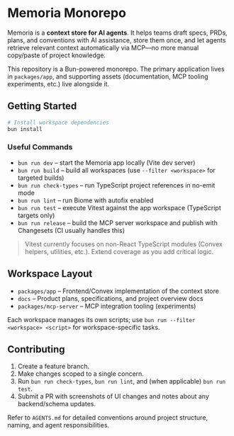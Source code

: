 # Memoria Monorepo

Memoria is a **context store for AI agents**. It helps teams draft specs, PRDs, plans, and conventions with AI assistance, store them once, and let agents retrieve relevant context automatically via MCP—no more manual copy/paste of project knowledge.

This repository is a Bun-powered monorepo. The primary application lives in `packages/app`, and supporting assets (documentation, MCP tooling experiments, etc.) live alongside it.

## Getting Started

```bash
# Install workspace dependencies
bun install
```

### Useful Commands

- `bun run dev` – start the Memoria app locally (Vite dev server)
- `bun run build` – build all workspaces (use `--filter <workspace>` for targeted builds)
- `bun run check-types` – run TypeScript project references in no-emit mode
- `bun run lint` – run Biome with autofix enabled
- `bun run test` – execute Vitest against the app workspace (TypeScript targets only)
- `bun run release` – build the MCP server workspace and publish with Changesets (CI usually handles this)

> Vitest currently focuses on non-React TypeScript modules (Convex helpers, utilities, etc.). Extend coverage as you add critical logic.

## Workspace Layout

- `packages/app` – Frontend/Convex implementation of the context store
- `docs` – Product plans, specifications, and project overview docs
- `packages/mcp-server` – MCP integration tooling (experiments)

Each workspace manages its own scripts; use `bun run --filter <workspace> <script>` for workspace-specific tasks.

## Contributing

1. Create a feature branch.
2. Make changes scoped to a single concern.
3. Run `bun run check-types`, `bun run lint`, and (when applicable) `bun run test`.
4. Submit a PR with screenshots of UI changes and notes about any backend/schema updates.

Refer to `AGENTS.md` for detailed conventions around project structure, naming, and agent responsibilities.
